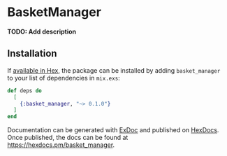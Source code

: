 # BasketManager

**TODO: Add description**

## Installation

If [available in Hex](https://hex.pm/docs/publish), the package can be installed
by adding `basket_manager` to your list of dependencies in `mix.exs`:

```elixir
def deps do
  [
    {:basket_manager, "~> 0.1.0"}
  ]
end
```

Documentation can be generated with [ExDoc](https://github.com/elixir-lang/ex_doc)
and published on [HexDocs](https://hexdocs.pm). Once published, the docs can
be found at <https://hexdocs.pm/basket_manager>.

